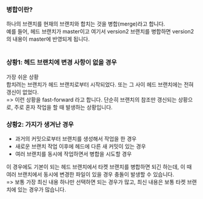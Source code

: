 ### 병합이란?
하나의 브랜치를 현재의 브랜치와 합치는 것을 병합(merge)라고 합니다.  
예를 들어, 헤드 브랜치가 master이고 여기서 version2 브랜치를 병합하면 version2의 내용이 master에 반영되게 됩니다.
#

### 상황1: 헤드 브랜치에 변경 사항이 없을 경우
가장 쉬운 상황  
합치려는 브랜치가 헤드 브랜치로부터 시작되었다. 또는 그 사이 헤드 브랜치에는 전혀 갱신이 없었다.  
=> 이런 상황을 fast-forward 라고 합니다. 단순히 브랜치의 참조만 갱신되는 상황으로, 주로 혼자 작업을 할 때 발생하는 상황입니다.

### 상황2: 가지가 생겨난 경우
- 과거의 커밋으로부터 브랜치를 생성해서 작업을 한 경우
- 새로운 브랜치 작업 이후에 헤드에 다른 새 커밋이 있는 경우
- 여러 브랜치를 동시에 작업하면서 병합을 시도할 경우

이 경우에도 기본이 되는 헤드 브랜치에서 타켓 브랜치를 병합하면 되긴 하는데, 이 때 여러 브랜치에서 동시에 변경한 파일이 있을 경우 충돌이 발생할 수 있습니다.  
=> 보통 가장 최신 내용 하나만 선택하면 되는 경우가 많고, 최신 내용은 보통 타켓 브랜치에 있는 경우가 많습니다.